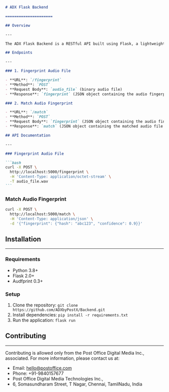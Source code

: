 ````markdown
# ADX Flask Backend

=====================

## Overview

---

The ADX Flask Backend is a RESTful API built using Flask, a lightweight Python web framework. It utilizes the Audfprint library for audio fingerprinting and matching.

## Endpoints

---

### 1. Fingerprint Audio File

- **URL**: `/fingerprint`
- **Method**: `POST`
- **Request Body**: `audio_file` (binary audio file)
- **Response**: `fingerprint` (JSON object containing the audio fingerprint)

### 2. Match Audio Fingerprint

- **URL**: `/match`
- **Method**: `POST`
- **Request Body**: `fingerprint` (JSON object containing the audio fingerprint)
- **Response**: `match` (JSON object containing the matched audio file information)

## API Documentation

---

### Fingerprint Audio File

```bash
curl -X POST \
  http://localhost:5000/fingerprint \
  -H 'Content-Type: application/octet-stream' \
  -T audio_file.wav
```
````

### Match Audio Fingerprint

```bash
curl -X POST \
  http://localhost:5000/match \
  -H 'Content-Type: application/json' \
  -d '{"fingerprint": {"hash": "abc123", "confidence": 0.9}}'
```

## Installation

---

### Requirements

- Python 3.8+
- Flask 2.0+
- Audfprint 0.3+

### Setup

1. Clone the repository: `git clone https://github.com/ADXbyPostX/Backend.git`
2. Install dependencies: `pip install -r requirements.txt`
3. Run the application: `flask run`

## Contributing

---

Contributing is allowed only from the Post Office Digital Media Inc., associated. For more information, please contact us at:

- Email: [hello@postoffice.com](mailto:hello@postoffice.com)
- Phone: +91-9840157677
- Post Office Digital Media Technologies Inc.,
- 6, Somasundharam Street, T Nagar, Chennai, TamilNadu, India
